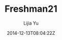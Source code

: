 ---
title: "Freshman21"
github: https://github.com/yulijia/freshman21
demo: http://yulijia.net/freshman21/
author: Lijia Yu

ssg:
  - Jekyll
cms:
  - No Cms
date: 2014-12-13T08:04:22Z
github_branch: master
description: "Welcome to use Jekyll theme Freshman21. "
stale: true
---